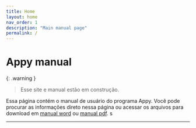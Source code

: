 ```yaml
---
title: Home
layout: home
nav_order: 1
description: "Main manual page"
permalink: /
---
```


# Appy manual

{: .warning }

> Esse site e manual estão em construção.

Essa página contém o manual de usuário do programa Appy. Você pode procurar as informações direto nessa página ou acessar os arquivos para download em [manual word] ou [manual pdf].
s

---

<!-- links -->

[manual word]: data/manual/manual.docx
[manual pdf]: data/manual/manual.pdf

